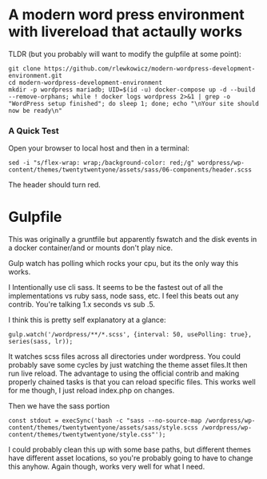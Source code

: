 # A modern word press environment with livereload that actaully works
TLDR (but you probably will want to modify the gulpfile at some point):
```
git clone https://github.com/rlewkowicz/modern-wordpress-development-environment.git
cd modern-wordpress-development-environment
mkdir -p wordpress mariadb; UID=$(id -u) docker-compose up -d --build --remove-orphans; while ! docker logs wordpress 2>&1 | grep -o "WordPress setup finished"; do sleep 1; done; echo "\nYour site should now be ready\n"
```

### A Quick Test
Open your browser to local host and then in a terminal:
```
sed -i "s/flex-wrap: wrap;/background-color: red;/g" wordpress/wp-content/themes/twentytwentyone/assets/sass/06-components/header.scss 
```

The header should turn red.


# Gulpfile

This was originally a gruntfile but apparently fswatch and the disk events in a docker container/and or mounts don't play nice.  

Gulp watch has polling which rocks your cpu, but its the only way this works. 

I Intentionally use cli sass. It seems to be the fastest out of all the implementations vs ruby sass, node sass, etc. I feel this beats out any contrib. You're talking 1.x seconds vs sub .5.

I think this is pretty self explanatory at a glance:
```
gulp.watch('/wordpress/**/*.scss', {interval: 50, usePolling: true}, series(sass, lr));
```
It watches scss files across all directories under wordpress. You could probably save some cycles by just watching the theme asset files.It then run live reload. The advantage to using the official contrib and making properly chained tasks is that you can reload specific files. This works well for me though, I just reload index.php on changes. 

Then we have the sass portion

```
const stdout = execSync('bash -c "sass --no-source-map /wordpress/wp-content/themes/twentytwentyone/assets/sass/style.scss /wordpress/wp-content/themes/twentytwentyone/style.css"');
```

I could probably clean this up with some base paths, but different themes have different asset locations, so you're probably going to have to change this anyhow. Again though, works very well for what I need.

